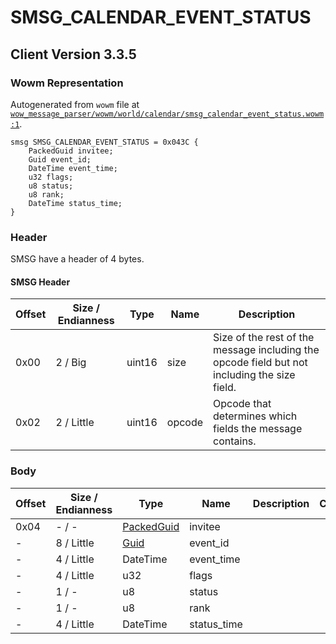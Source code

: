 # SMSG_CALENDAR_EVENT_STATUS

## Client Version 3.3.5

### Wowm Representation

Autogenerated from `wowm` file at [`wow_message_parser/wowm/world/calendar/smsg_calendar_event_status.wowm:1`](https://github.com/gtker/wow_messages/tree/main/wow_message_parser/wowm/world/calendar/smsg_calendar_event_status.wowm#L1).
```rust,ignore
smsg SMSG_CALENDAR_EVENT_STATUS = 0x043C {
    PackedGuid invitee;
    Guid event_id;
    DateTime event_time;
    u32 flags;
    u8 status;
    u8 rank;
    DateTime status_time;
}
```
### Header

SMSG have a header of 4 bytes.

#### SMSG Header

| Offset | Size / Endianness | Type   | Name   | Description |
| ------ | ----------------- | ------ | ------ | ----------- |
| 0x00   | 2 / Big           | uint16 | size   | Size of the rest of the message including the opcode field but not including the size field.|
| 0x02   | 2 / Little        | uint16 | opcode | Opcode that determines which fields the message contains.|

### Body

| Offset | Size / Endianness | Type | Name | Description | Comment |
| ------ | ----------------- | ---- | ---- | ----------- | ------- |
| 0x04 | - / - | [PackedGuid](../spec/packed-guid.md) | invitee |  |  |
| - | 8 / Little | [Guid](../spec/packed-guid.md) | event_id |  |  |
| - | 4 / Little | DateTime | event_time |  |  |
| - | 4 / Little | u32 | flags |  |  |
| - | 1 / - | u8 | status |  |  |
| - | 1 / - | u8 | rank |  |  |
| - | 4 / Little | DateTime | status_time |  |  |

